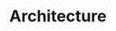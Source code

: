 ---
types: "word"

title: "Architecture"

categories: ['']

tags: ['Architecture']

arabic: 'معمار'
arabic2: 'بنية'

arexps: []

enwords: ['Architecture']

enexps: []

arlexicons: 'ع'
arlexicons2: 'ب'

enlexicons: 'A'

authors: ['Ruqayya Roshdy']

translators: ['']

citations: 'العربية والذكاء الاصطناعي'

sources: 'مركز الملك عبدالله بن عبدالعزيز الدولي لخدمة اللغة العربية'

word: "true"

slug: ""
---